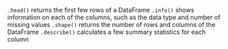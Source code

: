 `.head()` returns the first few rows of a DataFrame
`.info()` shows information on each of the columns, such as the data type and number of missing values
`.shape()` returns the number of rows and columns of the DataFrame
`.describe()` calculates a few summary statistics for each column

